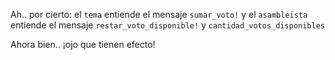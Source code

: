 Ah.. por cierto: el `tema` entiende el mensaje `sumar_voto!` y el `asambleista` entiende el mensaje `restar_voto_disponible!` y `cantidad_votos_disponibles`

Ahora bien.. ¡ojo que tienen efecto!